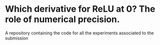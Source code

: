 # Which derivative for ReLU at 0? The role of numerical precision.

A repository containing the code for all the experiments associated to the submission
